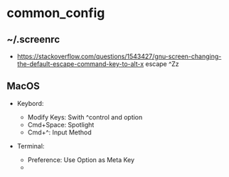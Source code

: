 # common_config

## ~/.screenrc
- https://stackoverflow.com/questions/1543427/gnu-screen-changing-the-default-escape-command-key-to-alt-x
  escape ^Zz

## MacOS
- Keybord: 
  - Modify Keys: Swith ^control and option
  - Cmd+Space: Spotlight
  - Cmd+^: Input Method

- Terminal:
  - Preference: Use Option as Meta Key
  - 
